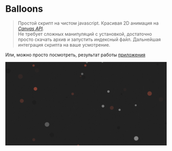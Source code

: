 # Balloons

> Простой скрипт на чистом javascript. Красивая 2D анимация на
_[Canvas API](https://developer.mozilla.org/en-US/docs/Web/API/Canvas_API)_.  
Не требует сложных манипуляций с установкой, достаточно просто скачать архив и запустить индексный файл.
Дальнейшая интеграция скрипта на ваше усмотрение.


Или, можно просто посмотреть, результат работы [приложения](https://alekstar79.github.io/balloons)

![review](assets/review.gif "Balloons Animation")
